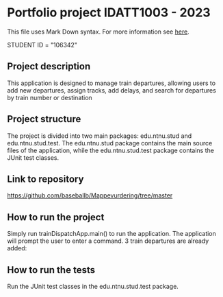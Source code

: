 # Portfolio project IDATT1003 - 2023
This file uses Mark Down syntax. For more information see [here](https://www.markdownguide.org/basic-syntax/).
 
STUDENT ID = "106342"

## Project description

This application is designed to manage train departures, allowing users to add new departures, assign tracks, add delays, and search for departures by train number or destination

## Project structure

The project is divided into two main packages: edu.ntnu.stud and edu.ntnu.stud.test. The edu.ntnu.stud package contains the main source files of the application, while the edu.ntnu.stud.test package contains the JUnit test classes.

## Link to repository

https://github.com/baseballb/Mappevurdering/tree/master

## How to run the project

Simply run trainDispatchApp.main() to run the application. The application will prompt the user to enter a command. 3 train departures are already added:

## How to run the tests

Run the JUnit test classes in the edu.ntnu.stud.test package.

